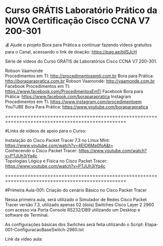 # Curso GRÁTIS Laboratório Prático da NOVA Certificação Cisco CCNA V7 200-301

💰 Ajude o projeto Bora para Prática a continuar fazendo vídeos gratuitos para o Canal, acessando o link de doação: https://pag.ae/bjlSJcH


Série de vídeos do Curso GRÁTIS de Laboratórios Cisco CCNA V7 200-301.

Robson Vaamonde<br>
Procedimentos em TI: http://procedimentosemti.com.br
Bora para Prática: http://boraparapratica.com.br
Robson Vaamonde: http://vaamonde.com.br
Facebook Procedimentos em TI: https://www.facebook.com/ProcedimentosEmTi
Facebook Bora para Prática: https://www.facebook.com/boraparapratica
Instagram Procedimentos em TI: https://www.instagram.com/procedimentoem
YouTUBE Bora Para Prática: https://www.youtube.com/boraparapratica

=================================================================================================

#Links de vídeos de apoio para o Curso:

Instalação do Cisco Packet Tracer 7.3 no Linux Mint: https://www.youtube.com/watch?v=4EIO6Ma0foA&t=<br>
Conhecendo o Cisco Packet Tracer: https://www.youtube.com/watch?v=PTJUh3jYq4c<br>
Topologias Lógica e Física no Cisco Packet Tracer: https://www.youtube.com/watch?v=PTJUh3jYq4c<br>

=================================================================================================

#Primeira Aula-001: Criação do cenário Básico no Cisco Packet Tracer

Nessa primeira aula, será utilizado o Simulador de Redes Cisco Packet Tracer versão 7.3, utilizado apenas 02 (dois) Switches Cisco Layer 2 2960 com acesso via Porta Console RS232/DB9 utilizando um Desktop e software de Terminal.

As configurações básicas dos Switches será feita utilizando o Script: Etapa-001-ConfiguracaoBaseSwitch-2960.txt

Link da vídeo aula:

